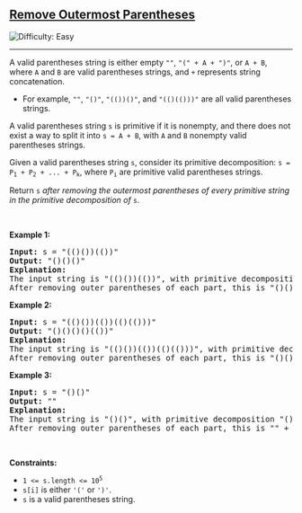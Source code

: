 <h2><a href="https://leetcode.com/problems/remove-outermost-parentheses">Remove Outermost Parentheses</a></h2> <img src='https://img.shields.io/badge/Difficulty-Easy-brightgreen' alt='Difficulty: Easy' /><hr><p>A valid parentheses string is either empty <code>&quot;&quot;</code>, <code>&quot;(&quot; + A + &quot;)&quot;</code>, or <code>A + B</code>, where <code>A</code> and <code>B</code> are valid parentheses strings, and <code>+</code> represents string concatenation.</p>

<ul>
	<li>For example, <code>&quot;&quot;</code>, <code>&quot;()&quot;</code>, <code>&quot;(())()&quot;</code>, and <code>&quot;(()(()))&quot;</code> are all valid parentheses strings.</li>
</ul>

<p>A valid parentheses string <code>s</code> is primitive if it is nonempty, and there does not exist a way to split it into <code>s = A + B</code>, with <code>A</code> and <code>B</code> nonempty valid parentheses strings.</p>

<p>Given a valid parentheses string <code>s</code>, consider its primitive decomposition: <code>s = P<sub>1</sub> + P<sub>2</sub> + ... + P<sub>k</sub></code>, where <code>P<sub>i</sub></code> are primitive valid parentheses strings.</p>

<p>Return <code>s</code> <em>after removing the outermost parentheses of every primitive string in the primitive decomposition of </em><code>s</code>.</p>

<p>&nbsp;</p>
<p><strong class="example">Example 1:</strong></p>

<pre>
<strong>Input:</strong> s = &quot;(()())(())&quot;
<strong>Output:</strong> &quot;()()()&quot;
<strong>Explanation:</strong> 
The input string is &quot;(()())(())&quot;, with primitive decomposition &quot;(()())&quot; + &quot;(())&quot;.
After removing outer parentheses of each part, this is &quot;()()&quot; + &quot;()&quot; = &quot;()()()&quot;.
</pre>

<p><strong class="example">Example 2:</strong></p>

<pre>
<strong>Input:</strong> s = &quot;(()())(())(()(()))&quot;
<strong>Output:</strong> &quot;()()()()(())&quot;
<strong>Explanation:</strong> 
The input string is &quot;(()())(())(()(()))&quot;, with primitive decomposition &quot;(()())&quot; + &quot;(())&quot; + &quot;(()(()))&quot;.
After removing outer parentheses of each part, this is &quot;()()&quot; + &quot;()&quot; + &quot;()(())&quot; = &quot;()()()()(())&quot;.
</pre>

<p><strong class="example">Example 3:</strong></p>

<pre>
<strong>Input:</strong> s = &quot;()()&quot;
<strong>Output:</strong> &quot;&quot;
<strong>Explanation:</strong> 
The input string is &quot;()()&quot;, with primitive decomposition &quot;()&quot; + &quot;()&quot;.
After removing outer parentheses of each part, this is &quot;&quot; + &quot;&quot; = &quot;&quot;.
</pre>

<p>&nbsp;</p>
<p><strong>Constraints:</strong></p>

<ul>
	<li><code>1 &lt;= s.length &lt;= 10<sup>5</sup></code></li>
	<li><code>s[i]</code> is either <code>&#39;(&#39;</code> or <code>&#39;)&#39;</code>.</li>
	<li><code>s</code> is a valid parentheses string.</li>
</ul>
